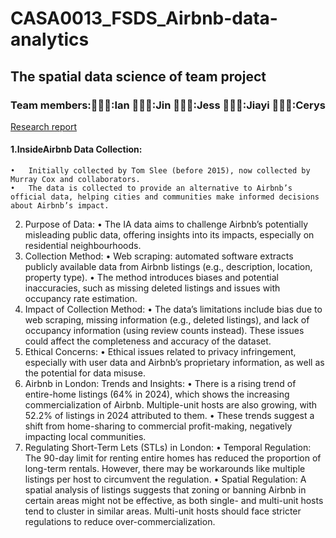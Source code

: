 # CASA0013_FSDS_Airbnb-data-analytics
## The spatial data science of team project
### Team members:👨🏼‍🎤:Ian 👨🏻‍🎤:Jin 👩🏻‍🎤:Jess 🧑🏻‍🎤:Jiayi 👩🏻‍🎤:Cerys 
[Research report](https://raw.githack.com/iantsern-twuk/CASA0013_FSDS_Airbnb-data-analytics/refs/heads/main/Documentation/Group_Work_final.html)
#### 1.InsideAirbnb Data Collection:
	•	Initially collected by Tom Slee (before 2015), now collected by Murray Cox and collaborators.
	•	The data is collected to provide an alternative to Airbnb’s official data, helping cities and communities make informed decisions about Airbnb’s impact.
2.	Purpose of Data:
	•	The IA data aims to challenge Airbnb’s potentially misleading public data, offering insights into its impacts, especially on residential neighbourhoods.
3.	Collection Method:
	•	Web scraping: automated software extracts publicly available data from Airbnb listings (e.g., description, location, property type).
	•	The method introduces biases and potential inaccuracies, such as missing deleted listings and issues with occupancy rate estimation.
4.	Impact of Collection Method:
	•	The data’s limitations include bias due to web scraping, missing information (e.g., deleted listings), and lack of occupancy information (using review counts instead). These issues could affect the completeness and accuracy of the dataset.
5.	Ethical Concerns:
	•	Ethical issues related to privacy infringement, especially with user data and Airbnb’s proprietary information, as well as the potential for data misuse.
6.	Airbnb in London: Trends and Insights:
	•	There is a rising trend of entire-home listings (64% in 2024), which shows the increasing commercialization of Airbnb. Multiple-unit hosts are also growing, with 52.2% of listings in 2024 attributed to them.
	•	These trends suggest a shift from home-sharing to commercial profit-making, negatively impacting local communities.
7.	Regulating Short-Term Lets (STLs) in London:
	•	Temporal Regulation: The 90-day limit for renting entire homes has reduced the proportion of long-term rentals. However, there may be workarounds like multiple listings per host to circumvent the regulation.
	•	Spatial Regulation: A spatial analysis of listings suggests that zoning or banning Airbnb in certain areas might not be effective, as both single- and multi-unit hosts tend to cluster in similar areas. Multi-unit hosts should face stricter regulations to reduce over-commercialization.
